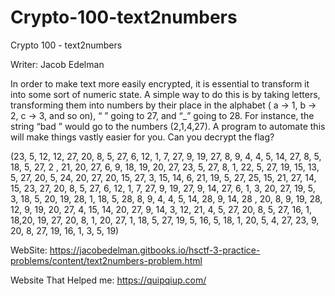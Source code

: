 # Crypto-100-text2numbers
Crypto 100 - text2numbers

Writer: Jacob Edelman

In order to make text more easily encrypted, it is essential to transform it into some sort of numeric state. 
A simple way to do this is by taking letters, transforming them into numbers by their place in the alphabet 
( a -> 1, b -> 2, c -> 3, and so on), “ ” going to 27, and “_” going to 28. For instance, the string “bad ” would go to the numbers 
(2,1,4,27). A program to automate this will make things vastly easier for you. Can you decrypt the flag?

(23, 5, 12, 12, 27, 20, 8, 5, 27, 6, 12, 1, 7, 27, 9, 19, 27, 8, 9, 4, 4, 5, 14, 27, 8, 5, 18, 5, 27, 2
, 21, 20, 27, 6, 9, 18, 19, 20, 27, 23, 5, 27, 8, 1, 22, 5, 27, 19, 15, 13, 5, 27, 20, 5, 24, 20, 27, 20,
15, 27, 3, 15, 14, 6, 21, 19, 5, 27, 25, 15, 21, 27, 14, 15, 23, 27, 20, 8, 5, 27, 6, 12, 1, 7, 27, 9, 19,
27, 9, 14, 27, 6, 1, 3, 20, 27, 19, 5, 3, 18, 5, 20, 19, 28, 1, 18, 5, 28, 8, 9, 4, 4, 5, 14, 28, 9, 14, 28
, 20, 8, 9, 19, 28, 12, 9, 19, 20, 27, 4, 15, 14, 20, 27, 9, 14, 3, 12, 21, 4, 5, 27, 20, 8, 5, 27, 16, 1, 18,20, 19, 27, 20,
8, 1, 20, 27, 1, 18, 5, 27, 19, 5, 16, 5, 18, 1, 20, 5, 4, 27, 23, 9, 20, 8, 27, 19, 16, 1, 3, 5, 19)

WebSite:  https://jacobedelman.gitbooks.io/hsctf-3-practice-problems/content/text2numbers-problem.html

Website That Helped me: https://quipqiup.com/
